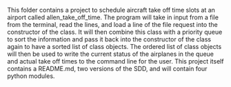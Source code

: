 This folder contains a project to schedule aircraft take off time slots at an airport called allen_take_off_time.
The program will take in input from a file from the terminal, read the lines, and load a line of the file request into 
the constructor of the class. It will then combine this class with a priority queue to sort the information and pass 
it back into the constructor of the class again to have a sorted list of class objects. The ordered list of class objects 
will then be used to write the current status of the airplanes in the queue and actual take off times to the 
command line for the user. This project itself contains a README.md, two versions of the SDD, and will contain four python modules.
